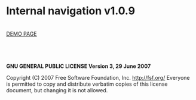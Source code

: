 # Internal navigation v1.0.9

<br />
<a href="http://zsoltkiraly.com/developments/internal-navigation/" target="_blank">DEMO PAGE</a>

#
<br />

<b>GNU GENERAL PUBLIC LICENSE Version 3, 29 June 2007</b>

Copyright (C) 2007 Free Software Foundation, Inc. <http://fsf.org/>
Everyone is permitted to copy and distribute verbatim copies of this license document, but changing it is not allowed.